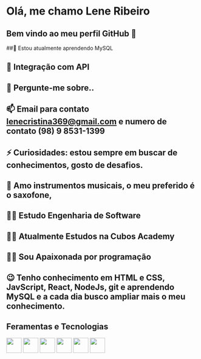 # Olá, me chamo Lene Ribeiro

## Bem vindo ao meu perfil GitHub 👋

##🌱 Estou atualmente aprendendo MySQL
## 👯 Integração com API
## 💬 Pergunte-me sobre..
## 📫 Email para contato lenecristina369@gmail.com e numero de contato (98) 9 8531-1399
## ⚡ Curiosidades: estou sempre em buscar de conhecimentos, gosto de desafios.
## 🎷 Amo instrumentos musicais, o meu preferido é o saxofone,
## 👩‍🎓 Estudo Engenharia de Software 
## 👩‍🎓 Atualmente  Estudos na Cubos Academy
## 👩‍💻 Sou Apaixonada por programação
## 😉 Tenho conhecimento em HTML e CSS,  JavScript, React, NodeJs, git e aprendendo MySQL e a cada dia busco ampliar mais o meu conhecimento.

## Feramentas e Tecnologias
<img src="https://cdn.jsdelivr.net/gh/devicons/devicon/icons/html5/html5-original.svg" width='40' heigth='40' />
<img src="https://cdn.jsdelivr.net/gh/devicons/devicon/icons/css3/css3-original.svg" width='40' heigth='40' />
<img src="https://cdn.jsdelivr.net/gh/devicons/devicon/icons/javascript/javascript-original.svg" width='40' heigth='40'/>
<img src="https://cdn.jsdelivr.net/gh/devicons/devicon/icons/nodejs/nodejs-original.svg" width='40' heigth='40'/>
<img src="https://cdn.jsdelivr.net/gh/devicons/devicon/icons/mysql/mysql-original-wordmark.svg" width='40' heigth='40'/>
<img src="https://cdn.jsdelivr.net/gh/devicons/devicon/icons/mysql/mysql-original-wordmark.svg" width='40' heigth='40'/>
      

